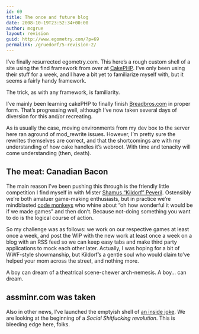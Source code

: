 ```yaml
---
id: 69
title: The once and future blog
date: 2008-10-19T23:52:34+00:00
author: mcgrue
layout: revision
guid: http://www.egometry.com/?p=69
permalink: /gruedorf/5-revision-2/
---
```

I&#8217;ve finally resurrected egometry.com. This here&#8217;s a rough custom shell of a site using the find framework from over at [CakePHP](http://www.cakephp.org). I&#8217;ve only been using their stuff for a week, and I have a bit yet to familiarize myself with, but it seems a fairly handy framework.

The trick, as with any framework, is familiarity.

I&#8217;ve mainly been learning cakePHP to finally finish <a href=http://breadbros.com/>Breadbros.com</a> in proper form. That&#8217;s progressing well, although I&#8217;ve now taken several days of diversion for this and/or recreating.

As is usually the case, moving environments from my dev box to the server here ran aground of mod_rewrite issues. However, I&#8217;m pretty sure the rewrites themselves are correct, and that the shortcomings are with my understanding of how cake handles it&#8217;s webroot. With time and tenacity will come understanding (then, death).

## The meat: Canadian Bacon

The main reason I&#8217;ve been pushing this through is the friendly little competition I find myself in with Mister <a href=http://speveril.northknight.com/about>Shamus &#8220;Kildorf&#8221; Peveril</a>. Ostensibly we&#8217;re both amatuer game-making enthusiasts, but in practice we&#8217;re mindblasted <a href=http://www.jonathancoulton.com/>code monkeys</a> who whine about &#8220;oh how wonderful it would be if we made games&#8221; and then don&#8217;t. Because not-doing something you want to do is the logical course of action.

So my challenge was as follows: we work on our respective games at least once a week, and post the WIP with the new work at least once a week on a blog with an RSS feed so we can keep easy tabs and make third party applications to mock each other later. Actually, I was hoping for a bit of WWF-style showmanship, but Kildorf&#8217;s a gentle soul who would claim to&#8217;ve helped your mom across the street, and nothing more.

A boy can dream of a theatrical scene-chewer arch-nemesis. A boy&#8230; can dream.

## assminr.com was taken

Also in other news, I&#8217;ve launched the emptyish shell of <a href=http://www.shitfuckr.com>an inside joke</a>. We are looking at the beginning of a _Social Shitfucking revolution_. This is bleeding edge here, folks.